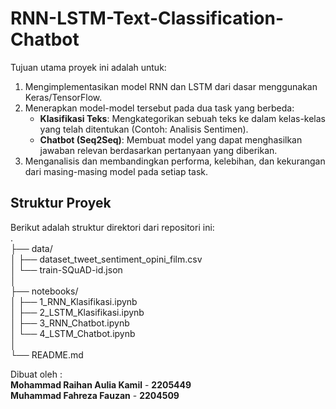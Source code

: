 # RNN-LSTM-Text-Classification-Chatbot
     
Tujuan utama proyek ini adalah untuk:
1.  Mengimplementasikan model RNN dan LSTM dari dasar menggunakan Keras/TensorFlow.     
2.  Menerapkan model-model tersebut pada dua task yang berbeda:     
    * **Klasifikasi Teks**: Mengkategorikan sebuah teks ke dalam kelas-kelas yang telah ditentukan (Contoh: Analisis Sentimen).     
    * **Chatbot (Seq2Seq)**: Membuat model yang dapat menghasilkan jawaban relevan berdasarkan pertanyaan yang diberikan.     
3.  Menganalisis dan membandingkan performa, kelebihan, dan kekurangan dari masing-masing model pada setiap task.
     
## Struktur Proyek     
Berikut adalah struktur direktori dari repositori ini:     
.     
├── data/      
│   ├── dataset_tweet_sentiment_opini_film.csv      
│   └── train-SQuAD-id.json     
│      
├── notebooks/     
│   ├── 1_RNN_Klasifikasi.ipynb     
│   ├── 2_LSTM_Klasifikasi.ipynb     
│   ├── 3_RNN_Chatbot.ipynb     
│   └── 4_LSTM_Chatbot.ipynb     
│     
└── README.md     

Dibuat oleh :     
**Mohammad Raihan Aulia Kamil** - **2205449**     
**Muhammad Fahreza Fauzan** - **2204509**
